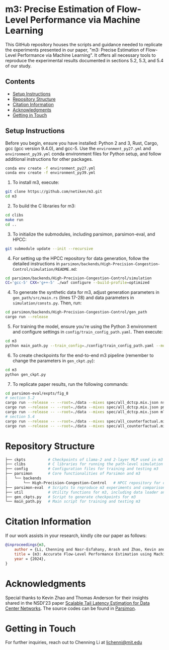 # m3: Precise Estimation of Flow-Level Performance via Machine Learning

This GitHub repository houses the scripts and guidance needed to replicate the experiments presented in our paper, "m3: Precise Estimation of Flow-Level Performance via Machine Learning". It offers all necessary tools to reproduce the experimental results documented in sections 5.2, 5.3, and 5.4 of our study.

## Contents

- [Setup Instructions](#setup-instructions)
- [Repository Structure](#repository-structure)
- [Citation Information](#citation-information)
- [Acknowledgments](#acknowledgments)
- [Getting in Touch](#getting-in-touch)

## Setup Instructions

Before you begin, ensure you have installed: Python 2 and 3, Rust, Cargo, gcc (gcc version 9.4.0), and gcc-5. Use the `environment_py27.yml` and `environment_py39.yml` conda environment files for Python setup, and follow additional instructions for other packages.

```bash
conda env create -f environment_py27.yml
conda env create -f environment_py39.yml
```

1. To install m3, execute: 
```bash
git clone https://github.com/netiken/m3.git
cd m3
```

2. To build the C libraries for m3:
```bash     
cd clibs
make run
cd ..
```

3. To initialize the submodules, including parsimon, parsimon-eval, and HPCC:

```bash
git submodule update --init --recursive
```

4. For setting up the HPCC repository for data generation, follow the detailed instructions in `parsimon/backends/High-Precision-Congestion-Control/simulation/README.md`:

```bash
cd parsimon/backends/High-Precision-Congestion-Control/simulation
CC='gcc-5' CXX='g++-5' ./waf configure --build-profile=optimized
```

4. To generate the synthetic data for m3, adjust generation parameters in `gen_path/src/main.rs` (lines 17-28) and data parameters in `simulation/consts.py`. Then, run:

```bash
cd parsimon/backends/High-Precision-Congestion-Control/gen_path
cargo run --release
```

5. For training the model, ensure you're using the Python 3 environment and configure settings in `config/train_config_path.yaml`. Then execute:

```bash
cd m3
python main_path.py --train_config=./config/train_config_path.yaml --mode=train --note=m3
```

6. To create checkpoints for the end-to-end m3 pipeline (remember to change the parameters in `gen_ckpt.py`):
```bash
cd m3
python gen_ckpt.py
```

7. To replicate paper results, run the following commands:

```bash
cd parsimon-eval/expts/fig_8
# section 5.2
cargo run --release -- --root=./data --mixes spec/all_dctcp.mix.json ns3-config
cargo run --release -- --root=./data --mixes spec/all_dctcp.mix.json pmn-m
cargo run --release -- --root=./data --mixes spec/all_dctcp.mix.json mlsys
# section 5.4
cargo run --release -- --root=./data --mixes spec/all_counterfactual.mix.json ns3-config
cargo run --release -- --root=./data --mixes spec/all_counterfactual.mix.json mlsys
```

# Repository Structure

```bash
├── ckpts          # Checkpoints of Llama-2 and 2-layer MLP used in m3
├── clibs          # C libraries for running the path-level simulation in m3
├── config         # Configuration files for training and testing m3
├── parsimon       # Core functionalities of Parsimon and m3
│   └── backends
│       └── High-Precision-Congestion-Control   # HPCC repository for data generation
├── parsimon-eval  # Scripts to reproduce m3 experiments and comparisons
├── util           # Utility functions for m3, including data loader and ML model implementations
├── gen_ckpts.py   # Script to generate checkpoints for m3
└── main_path.py   # Main script for training and testing m3
```

# Citation Information
If our work assists in your research, kindly cite our paper as follows:
```bibtex
@inproceedings{m3,
    author = {Li, Chenning and Nasr-Esfahany, Arash and Zhao, Kevin and Noorbakhsh, Kimia and Goyal, Prateesh and Alizadeh, Mohammad and Anderson, Thomas},
    title = {m3: Accurate Flow-Level Performance Estimation using Machine Learning},
    year = {2024},
}
```

# Acknowledgments

Special thanks to Kevin Zhao and Thomas Anderson for their insights shared in the NSDI'23 paper [Scalable Tail Latency Estimation for Data Center Networks](https://www.usenix.org/conference/nsdi23/presentation/zhao-kevin). The source codes can be found in [Parsimon](https://github.com/netiken/parsimon).

# Getting in Touch
For further inquiries, reach out to Chenning Li at lichenni@mit.edu

